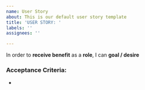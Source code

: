 ```yaml
---
name: User Story
about: This is our default user story template
title: 'USER STORY: '
labels: ''
assignees: ''

---
```


In order to **receive benefit** as a **role**, I can **goal / desire**
### Acceptance Criteria:
- 
